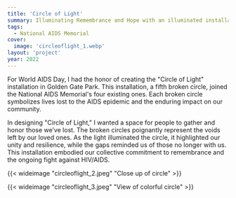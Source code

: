 ```yaml
---
title: 'Circle of Light'
summary: Illuminating Remembrance and Hope with an illuminated installation created for World AIDS Day 2021
tags:
  - National AIDS Memorial
cover:
  image: 'circleoflight_1.webp'
layout: 'project'
year: 2022
---
```


For World AIDS Day, I had the honor of creating the "Circle of Light" installation in Golden Gate Park. This installation, a fifth broken circle, joined the National AIDS Memorial's four existing ones. Each broken circle symbolizes lives lost to the AIDS epidemic and the enduring impact on our community.

In designing "Circle of Light," I wanted a space for people to gather and honor those we’ve lost. The broken circles poignantly represent the voids left by our loved ones. As the light illuminated the circle, it highlighted our unity and resilience, while the gaps reminded us of those no longer with us. This installation embodied our collective commitment to remembrance and the ongoing fight against HIV/AIDS.

{{< wideimage "circleoflight_2.jpeg" "Close up of circle" >}}

{{< wideimage "circleoflight_3.jpeg" "View of colorful circle" >}}